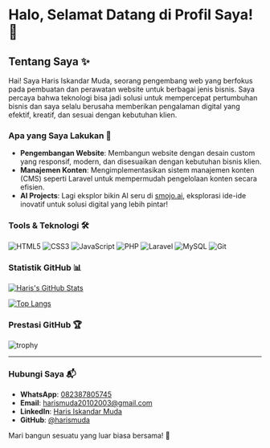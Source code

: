 # Halo, Selamat Datang di Profil Saya! 👋

## Tentang Saya ✨
Hai! Saya Haris Iskandar Muda, seorang pengembang web yang berfokus pada pembuatan dan perawatan website untuk berbagai jenis bisnis. Saya percaya bahwa teknologi bisa jadi solusi untuk mempercepat pertumbuhan bisnis dan saya selalu berusaha memberikan pengalaman digital yang efektif, kreatif, dan sesuai dengan kebutuhan klien.

### Apa yang Saya Lakukan 🔧
- **Pengembangan Website**: Membangun website dengan desain custom yang responsif, modern, dan disesuaikan dengan kebutuhan bisnis klien.
- **Manajemen Konten**: Mengimplementasikan sistem manajemen konten (CMS) seperti Laravel untuk mempermudah pengelolaan konten secara efisien.
- **AI Projects**: Lagi eksplor bikin AI seru di [smojo.ai](https://smojo.ai), eksplorasi ide-ide inovatif untuk solusi digital yang lebih pintar!

### Tools & Teknologi 🛠️
![HTML5](https://img.shields.io/badge/-HTML5-E34F26?style=flat-square&logo=html5&logoColor=white)
![CSS3](https://img.shields.io/badge/-CSS3-1572B6?style=flat-square&logo=css3&logoColor=white)
![JavaScript](https://img.shields.io/badge/-JavaScript-F7DF1E?style=flat-square&logo=javascript&logoColor=black)
![PHP](https://img.shields.io/badge/-PHP-777BB4?style=flat-square&logo=php&logoColor=white)
![Laravel](https://img.shields.io/badge/-Laravel-FF2D20?style=flat-square&logo=laravel&logoColor=white)
![MySQL](https://img.shields.io/badge/-MySQL-4479A1?style=flat-square&logo=mysql&logoColor=white)
![Git](https://img.shields.io/badge/-Git-F05032?style=flat-square&logo=git&logoColor=white)

### Statistik GitHub 📊
[![Haris's GitHub Stats](https://github-readme-stats.vercel.app/api?username=ryo-ma&show_icons=true&theme=onedark)](https://github.com/harismuda)

[![Top Langs](https://github-readme-stats.vercel.app/api/top-langs/?username=ryo-ma&layout=compact&theme=onedark)](https://github.com/harismuda)

### Prestasi GitHub 🏆
![trophy](https://github-profile-trophy.vercel.app/?username=ryo-ma&theme=onedark)

---

### Hubungi Saya 📬
- **WhatsApp**: [082387805745](https://wa.me/6282387805745)
- **Email**: harismuda20102003@gmail.com
- **LinkedIn**: [Haris Iskandar Muda](https://www.linkedin.com/in/haris-iskandar-muda-523492281?utm_source=share&utm_campaign=share_via&utm_content=profile&utm_medium=android_app)
- **GitHub**: [@harismuda](https://github.com/harismuda)

Mari bangun sesuatu yang luar biasa bersama! 🚀

